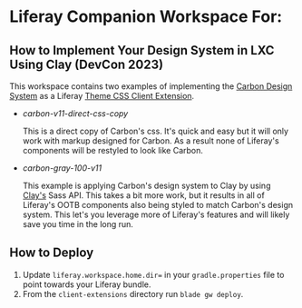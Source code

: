 # Liferay Companion Workspace For:

## How to Implement Your Design System in LXC Using Clay (DevCon 2023)

This workspace contains two examples of implementing the [Carbon Design System](https://carbondesignsystem.com/) as a Liferay [Theme CSS Client Extension](https://learn.liferay.com/w/dxp/building-applications/client-extensions/front-end-client-extensions/tutorials/using-a-theme-css-client-extension).

- *carbon-v11-direct-css-copy*

	This is a direct copy of Carbon's css. It's quick and easy but it will only work with markup designed for Carbon. As a result none of Liferay's components will be restyled to look like Carbon.

- *carbon-gray-100-v11*

	This example is applying Carbon's design system to Clay by using [Clay's](https://clayui.com/) Sass API. This takes a bit more work, but it results in all of Liferay's OOTB components also being styled to match Carbon's design system. This let's you leverage more of Liferay's features and will likely save you time in the long run.

## How to Deploy

1. Update `liferay.workspace.home.dir=` in your `gradle.properties` file to point towards your Liferay bundle.
1. From the `client-extensions` directory run `blade gw deploy`.
